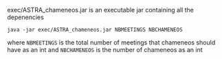exec/ASTRA_chameneos.jar is an executable jar containing all the depenencies
```
java -jar exec/ASTRA_chameneos.jar NBMEETINGS NBCHAMENEOS
```
where `NBMEETINGS` is the total number of meetings that chameneos should have as an int and `NBCHAMENEOS` is the number of chameneos as an int
